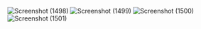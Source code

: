 ![Screenshot (1498)](https://user-images.githubusercontent.com/40563397/95668334-34904b80-0b90-11eb-891c-de3505d9cf2f.png)
![Screenshot (1499)](https://user-images.githubusercontent.com/40563397/95668335-378b3c00-0b90-11eb-9428-eaf5b8b5badf.png)
![Screenshot (1500)](https://user-images.githubusercontent.com/40563397/95668337-3954ff80-0b90-11eb-9654-2e94b871b6bf.png)
![Screenshot (1501)](https://user-images.githubusercontent.com/40563397/95668339-3bb75980-0b90-11eb-9eff-4bf4da305d30.png)
